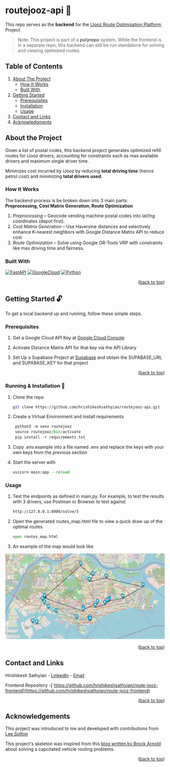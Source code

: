 <a id="readme-top"></a>
# routejooz-api 🍊 
This repo serves as the **backend** for the [IJooz Route Optimisation Platform](https://github.com/hrishikeshsathyian/route-jooz-frontend) Project


> Note: This project is part of a **polyrepo** system. While the frontend is in a separate repo, this backend can still be run standalone for solving and viewing optimized routes.

## Table of Contents 
<ol>
    <li>
        <a href="#about-the-project">About The Project</a>
        <ul>
        <li><a href="#how-it-works">How It Works</a></li>
        <li><a href="#built-with">Built With</a></li>
        </ul>
    </li>
    <li>
        <a href="#getting-started">Getting Started</a>
        <ul>
        <li><a href="#prerequisites">Prerequisites</a></li>
        <li><a href="#installation">Installation</a></li>
        <li><a href="#usage">Usage</a></li>
        </ul>
    </li>
    <li><a href="#contact">Contact and Links</a></li>
    <li><a href="#acknowledgments">Acknowledgments</a></li>
</ol>


## About the Project

Given a list of postal codes, this backend project generates optimized refill routes for iJooz drivers, accounting for constraints such as max available drivers and maximum single driver time. 

Minimizes cost incurred by iJooz by reducing **total driving time** (hence petrol cost) and minimizing **total drivers used**.
 

### How It Works
The backend process is be broken down into 3 main parts: <br>**Preprocessing, Cost Matrix Generation, Route Optimization**
1. *Preprocessing* – Geocode vending machine postal codes into lat/lng coordinates (depot first).
2. *Cost Matrix Generation* – Use Haversine distances and selectively enhance K-nearest neighbors with Google Distance Matrix API to reduce cost.
3. *Route Optimization* – Solve using Google OR-Tools VRP with constraints like max driving time and fairness.



### Built With
[![FastAPI](https://img.shields.io/badge/fastapi-109989?style=for-the-badge&logo=FASTAPI&logoColor=white)](Fast-url)
[![GoogleCloud](https://img.shields.io/badge/Google_Cloud-4285F4?style=for-the-badge&logo=google-cloud&logoColor=white)](Google-Cloud)
[![Python](https://img.shields.io/badge/python-3670A0?style=for-the-badge&logo=python&logoColor=ffdd54)](Python)

<p align="right">(<a href="#readme-top">back to top</a>)</p>

## Getting Started 🔓
To get a local backend up and running, follow these simple steps.

### Prerequisites 

1. Get a Google Cloud API Key at [Google Cloud Console](https://console.cloud.google.com/)

2. Activate Distance Matrix API for that key via the API Library

3. Set Up a Supabase Project at [Supabase](https://supabase.com/) and obtain the SUPABASE_URL and SUPABASE_KEY for that project
<p align="right">(<a href="#readme-top">back to top</a>)</p>

###  Running & Installation 🏃

1. Clone the repo
   ```sh
   git clone https://github.com/hrishikeshsathyian/routejooz-api.git
   ```
3. Create a Virtual Environment and install requirements
   ```python
    python3 -m venv routejooz
    source routejooz/bin/activate
    pip install -r requirements.txt
   ```
4. Copy .env.example into a file named .env and replace the keys with your own keys from the previous section
   
5. Start the server with 
    ```python
    uvicorn main:app --reload
   ```

   
### Usage

1. Test the endpoints as defined in main.py. For example, to test the results with 3 drivers, use Postman or Browser to test against 
    ```bash
    http://127.0.0.1:8000/solve/3 
    ```
2. Open the generated routes_map.html file to view a quick draw up of the optimal routes
    ```python
    open routes_map.html
   ```
3. An example of the map would look like 
<p align="center">
  <img src="RoutesImage.png" alt="Example of Optimized Routes Map" width="600"/>
</p>

<p align="right">(<a href="#readme-top">back to top</a>)</p>

## Contact and Links

Hrishikesh Sathyian - [LinkedIn](https://www.linkedin.com/in/hrishikesh-sathyian/) - [Email](hrishikeshsathyian2002@gmail.com)

Frontend Repository  -[ https://github.com/hrishikeshsathyian/route-jooz-frontend](https://github.com/hrishikeshsathyian/route-jooz-frontend)

<p align="right">(<a href="#readme-top">back to top</a>)</p>


## Acknowledgements

This project was introduced to me and developed with contributions from [Lee Sutton](https://github.com/2403338leesutton)


This project's skeleton was inspired from this [blog written by Brock Arnold ](https://medium.com/@brockarnold/solving-a-capacitated-vehicle-routing-problem-with-google-or-tools-and-mapbox-a2eeb6b47bca) about solving a capcitated vehicle routing problems.

<p align="right">(<a href="#readme-top">back to top</a>)</p>